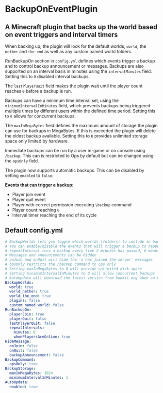 # BackupOnEventPlugin
## A Minecraft plugin that backs up the world based on event triggers and interval timers
When backing up, the plugin will look for the default worlds, `world`, the `nether` and `the end` as well as any custom named world folders.

RunBackupOn section in `config.yml` defines which events trigger a backup and to control backup announcement or messages. Backups are also supported on an interval basis in minutes using the `intervalMinutes` field. Setting this to `0` disabled interval backups. 

The `lastPlayerQuit` field makes the plugin wait until the player count reaches `0` before a backup is run. 

Backups can have a minimum time interval set, using the `minimumIntervalInMinutes` field, which prevents backups being triggered multiple times by different users within the defined time period. Setting this to `0` allows for concurrent backups.
 
The `maxInMegaBytes` field defines the maximum amount of storage the plugin can use for backups in MegaBytes. If this is exceeded the plugin will delete the oldest backup available. Setting this to `0` provides unlimited storage space only limited by hardware.

Immediate backups can be run by a user in-game or on console using ``/backup``. This can is restricted to Ops by default but can be changed using the `opsOnly` field. 

The plugin now supports automatic backups. This can be disabled by setting `enabled` to ``false``.

**Events that can trigger a backup**:
  - Player join event
  - Player quit event
  - Player with correct permission executing `\backup` command
  - Player count reaching `0`
  - Interval timer reaching the end of its cycle

## Default config.yml
```yaml
# BackupWorlds lets you toggle which worlds (folders) to include in backups
# You can enable/disable the events that will trigger a backup to happen from RunBackupOn
# repeatInterval runs a backup every time X minutes has passed, 0 means disabled
# Messages and announcements can be hidden
# onJoin and onQuit will hide the 'x has joined the server' messages
# opsOnly restricts the /backup command to ops only
# Setting maxInMegaBytes to 0 will provide unlimited disk space
# Setting minimumIntervalInMinutes to 0 will allow concurrent backups
# AutoUpdate will download the latest version from bukkit.org when an Op joins the server
BackupWorlds:
  world: true
  world_nether: true
  world_the_end: true
  plugins: false
  custom_named_world: false
RunBackupOn:
  playerJoin: true
  playerQuit: false
  lastPlayerQuit: false
  repeatIntervals:
    minutes: 0
    whenPlayersAreOnline: true
HideMessage:
  onJoin: false
  onQuit: false
  backupAnnouncement: false
BackupCommand:
  opsOnly: true
BackupStorage:
  maxInMegaBytes: 1024
  minimumIntervalInMinutes: 1
AutoUpdate:
  enabled: true
```
